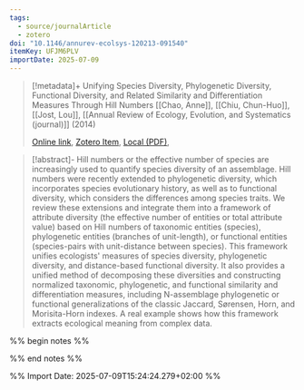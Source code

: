 ```yaml
---
tags:
  - source/journalArticle
  - zotero
doi: "10.1146/annurev-ecolsys-120213-091540"
itemKey: UFJM6PLV
importDate: 2025-07-09
---
```

>[!metadata]+
> Unifying Species Diversity, Phylogenetic Diversity, Functional Diversity, and Related Similarity and Differentiation Measures Through Hill Numbers
> [[Chao, Anne]], [[Chiu, Chun-Huo]], [[Jost, Lou]], 
> [[Annual Review of Ecology, Evolution, and Systematics (journal)]] (2014)
> 
> [Online link](https://www.annualreviews.org/content/journals/10.1146/annurev-ecolsys-120213-091540), [Zotero Item](zotero://select/library/items/UFJM6PLV), [Local (PDF)](file://C:/Users/aburg/Documents/references/zotero/storage/JFFRI2Q6/Chao2014_UnifyingSpecies.pdf), 

>[!abstract]-
>Hill numbers or the effective number of species are increasingly used to quantify species diversity of an assemblage. Hill numbers were recently extended to phylogenetic diversity, which incorporates species evolutionary history, as well as to functional diversity, which considers the differences among species traits. We review these extensions and integrate them into a framework of attribute diversity (the effective number of entities or total attribute value) based on Hill numbers of taxonomic entities (species), phylogenetic entities (branches of unit-length), or functional entities (species-pairs with unit-distance between species). This framework unifies ecologists&apos; measures of species diversity, phylogenetic diversity, and distance-based functional diversity. It also provides a unified method of decomposing these diversities and constructing normalized taxonomic, phylogenetic, and functional similarity and differentiation measures, including N-assemblage phylogenetic or functional generalizations of the classic Jaccard, Sørensen, Horn, and Morisita-Horn indexes. A real example shows how this framework extracts ecological meaning from complex data.

%% begin notes %%

%% end notes %%

%% Import Date: 2025-07-09T15:24:24.279+02:00 %%
